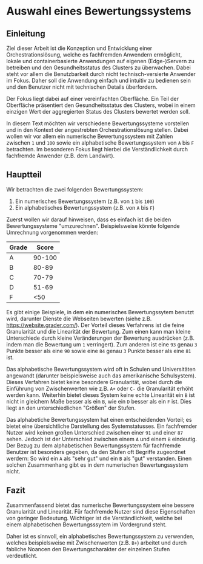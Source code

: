# Auswahl eines Bewertungssystems
## Einleitung
Ziel dieser Arbeit ist die Konzeption und Entwicklung einer Orchestrationslösung, welche es fachfremden Anwendern ermöglicht, lokale und containerbasierte Anwendungen auf eigenen (Edge-)Servern zu betreiben und den Gesundheitsstatus des Clusters zu überwachen. Dabei steht vor allem die Benutzbarkeit durch nicht technisch-versierte Anwender im Fokus. Daher soll die Anwendung einfach und intuitiv zu bedienen sein und den Benutzer nicht mit technischen Details überfordern.

Der Fokus liegt dabei auf einer vereinfachten Oberfläche. Ein Teil der Oberfläche präsentiert den Gesundheitsstatus des Clusters, wobei in einem einzigen Wert der aggregierten Status des Clusters bewertet werden soll.

In diesem Text möchten wir verschiedene Bewertungssysteme vorstellen und in den Kontext der angestrebten Orchestrationslösung stellen. Dabei wollen wir vor allem ein numerische Bewertungssystem mit Zahlen zwischen `1` und `100` sowie ein alphabetische Bewertungssystem von `A` bis `F` betrachten. Im besonderen Fokus liegt hierbei die Verständlichkeit durch fachfremde Anwender (z.B. dem Landwirt).

## Hauptteil
Wir betrachten die zwei folgenden Bewertungssystem:
1. Ein numerisches Bewertungssystem (z.B. von `1` bis `100`)
2. Ein alphabetisches Bewertungssystem (z.B. von `A` bis `F`)

Zuerst wollen wir darauf hinweisen, dass es einfach ist die beiden Bewertungssysteme "umzurechnen". Beispielsweise könnte folgende Umrechnung vorgenommen werden:

| Grade | Score |
|-------|--------|
| A | 90-100 |
| B | 80-89 |
| C | 70-79 |
| D | 51-69 |
| F | <50 |

Es gibt einige Beispiele, in dem ein numerisches Bewertungssytem benutzt wird, darunter Dienste die Webseiten bewerten (siehe z.B. https://website.grader.com/). Der Vorteil dieses Verfahrens ist die feine Granularität und die Linearität der Bewertung. Zum einen kann man kleine Unterschiede durch kleine Veränderungen der Bewertung ausdrücken (z.B. indem man die Bewertung um `1` verringert). Zum anderen ist eine `93` genau `3` Punkte besser als eine `90` sowie eine `84` genau `3` Punkte besser als eine `81` ist.

Das alphabetische Bewertungssystem wird oft in Schulen und Universitäten angewandt (darunter beispielsweise auch das amerikanische Schulsystem). Dieses Verfahren bietet keine besondere Granularität, wobei durch die Einführung von Zwischenwerten wie z.B. `A+` oder `C-` die Granularität erhöht werden kann. Weiterhin bietet dieses System keine echte Linearität ein `B` ist nicht in gleichem Maße besser als ein `B`, wie ein `D` besser als ein `F` ist. Dies liegt an den unterschiedlichen "Größen" der Stufen.

Das alphabetiche Bewertungssystem hat einen entscheidenden Vorteil; es bietet eine übersichtliche Darstellung des Systemstatusses. Ein  fachfremder Nutzer wird keinen großen Unterschied zwischen einer `91` und einer `87` sehen. Jedoch ist der Unterschied zwischen einem `A` und einem `B` eindeutig. Der Bezug zu dem alphabetischen Bewertungssystem für fachfremde Benutzer ist besonders gegeben, da den Stufen oft Begriffe zugeordnet werdern: So wird ein `A` als "sehr gut" und ein `B` als "gut" verstanden. Einen solchen Zusammenhang gibt es in dem numerischen Bewertungssystem nicht.

## Fazit
Zusammenfassend bietet das numerische Bewertungssystem eine bessere Granularität und Linearität. Für fachfremde Nutzer sind diese Eigenschaften von geringer Bedeutung. Wichtiger ist die Verständlichkeit, welche bei einem alphabetischen Bewertungsssytem im Vordergrund steht.

Daher ist es sinnvoll, ein alphabetisches Bewertungssystem zu verwenden, welches beispielsweise mit Zwischenwerten (z.B. `B+`) arbeitet und durch fabliche Noancen den Bewertungscharakter der einzelnen Stufen verdeutlicht. 

